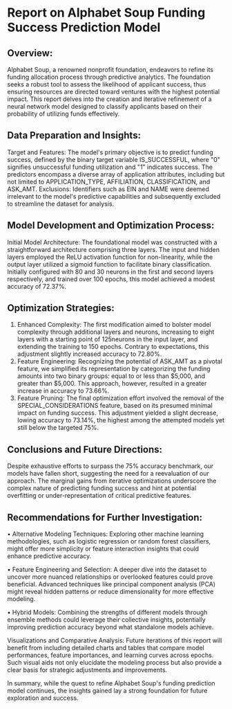 # Report on Alphabet Soup Funding Success Prediction Model
## Overview:
Alphabet Soup, a renowned nonprofit foundation, endeavors to refine its funding allocation process through predictive analytics. The foundation seeks a robust tool to assess the likelihood of applicant success, thus ensuring resources are directed toward ventures with the highest potential impact. This report delves into the creation and iterative refinement of a neural network model designed to classify applicants based on their probability of utilizing funds effectively.

## Data Preparation and Insights:
Target and Features: The model's primary objective is to predict funding success, defined by the binary target variable IS_SUCCESSFUL, where "0" signifies unsuccessful funding utilization and "1" indicates success. The predictors encompass a diverse array of application attributes, including but not limited to APPLICATION_TYPE, AFFILIATION, CLASSIFICATION, and ASK_AMT.
Exclusions: Identifiers such as EIN and NAME were deemed irrelevant to the model's predictive capabilities and subsequently excluded to streamline the dataset for analysis.

## Model Development and Optimization Process:
Initial Model Architecture: The foundational model was constructed with a straightforward architecture comprising three layers. The input and hidden layers employed the ReLU activation function for non-linearity, while the output layer utilized a sigmoid function to facilitate binary classification. Initially configured with 80 and 30 neurons in the first and second layers respectively, and trained over 100 epochs, this model achieved a modest accuracy of 72.37%.

## Optimization Strategies:
1.	Enhanced Complexity: The first modification aimed to bolster model complexity through additional layers and neurons, increasing to eight layers with a starting point of 125neurons in the input layer, and extending the training to 150 epochs. Contrary to expectations, this adjustment slightly increased accuracy to 72.80%.
2.	Feature Engineering: Recognizing the potential of ASK_AMT as a pivotal feature, we simplified its representation by categorizing the funding amounts into two binary groups: equal to or less than $5,000, and greater than $5,000. This approach, however, resulted in a greater increase in accuracy to 73.66%.
3.	Feature Pruning: The final optimization effort involved the removal of the SPECIAL_CONSIDERATIONS feature, based on its presumed minimal impact on funding success. This adjustment yielded a slight decrease, lowing accuracy to 73.14%, the highest among the attempted models yet still below the targeted 75%.

## Conclusions and Future Directions:
Despite exhaustive efforts to surpass the 75% accuracy benchmark, our models have fallen short, suggesting the need for a reevaluation of our approach. The marginal gains from iterative optimizations underscore the complex nature of predicting funding success and hint at potential overfitting or under-representation of critical predictive features.

## Recommendations for Further Investigation:
•	Alternative Modeling Techniques: Exploring other machine learning methodologies, such as logistic regression or random forest classifiers, might offer more simplicity or feature interaction insights that could enhance predictive accuracy.

•	Feature Engineering and Selection: A deeper dive into the dataset to uncover more nuanced relationships or overlooked features could prove beneficial. Advanced techniques like principal component analysis (PCA) might reveal hidden patterns or reduce dimensionality for more effective modeling.

•	Hybrid Models: Combining the strengths of different models through ensemble methods could leverage their collective insights, potentially improving prediction accuracy beyond what standalone models achieve.

Visualizations and Comparative Analysis: Future iterations of this report will benefit from including detailed charts and tables that compare model performances, feature importances, and learning curves across epochs. Such visual aids not only elucidate the modeling process but also provide a clear basis for strategic adjustments and improvements.

In summary, while the quest to refine Alphabet Soup's funding prediction model continues, the insights gained lay a strong foundation for future exploration and success.

